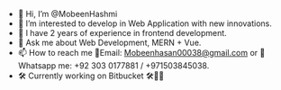 - 👋 Hi, I’m @MobeenHashmi
- 👀 I’m interested to develop in Web Application with new innovations.
- 🌱 I have 2 years of experience in frontend development.
- 💬 Ask me about Web Development, MERN + Vue.
- 📫 How to reach me 📧Email: Mobeenhasan00038@gmail.com or 🤙Whatsapp me: +92 303 0177881 / +971503845038.
- 🛠️ Currently working on Bitbucket 🛠️👩‍💻
